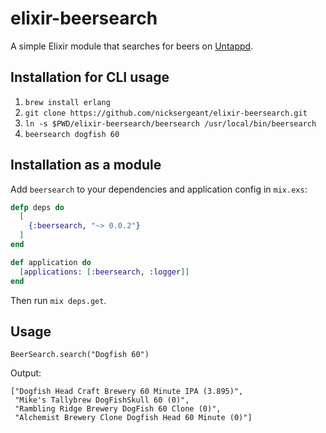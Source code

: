 # elixir-beersearch

A simple Elixir module that searches for beers on [Untappd](https://untappd.com/).

## Installation for CLI usage

1. `brew install erlang`
2. `git clone https://github.com/nicksergeant/elixir-beersearch.git`
3. `ln -s $PWD/elixir-beersearch/beersearch /usr/local/bin/beersearch`
4. `beersearch dogfish 60`

## Installation as a module

Add `beersearch` to your dependencies and application config in `mix.exs`:

```elixir
defp deps do
  [
    {:beersearch, "~> 0.0.2"}
  ]
end

def application do
  [applications: [:beersearch, :logger]]
end
```

Then run `mix deps.get`.

## Usage

`BeerSearch.search("Dogfish 60")`

Output:

```
["Dogfish Head Craft Brewery 60 Minute IPA (3.895)",
 "Mike's Tallybrew DogFishSkull 60 (0)",
 "Rambling Ridge Brewery DogFish 60 Clone (0)",
 "Alchemist Brewery Clone Dogfish Head 60 Minute (0)"]
```
